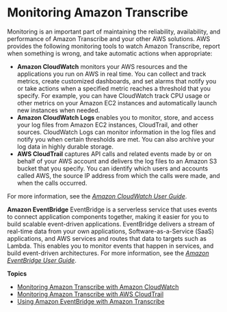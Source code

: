 # Monitoring Amazon Transcribe<a name="monitoring-transcribe"></a>

Monitoring is an important part of maintaining the reliability, availability, and performance of Amazon Transcribe and your other AWS solutions\. AWS provides the following monitoring tools to watch Amazon Transcribe, report when something is wrong, and take automatic actions when appropriate:
+ **Amazon CloudWatch** monitors your AWS resources and the applications you run on AWS in real time\. You can collect and track metrics, create customized dashboards, and set alarms that notify you or take actions when a specified metric reaches a threshold that you specify\. For example, you can have CloudWatch track CPU usage or other metrics on your Amazon EC2 instances and automatically launch new instances when needed\.
+ **Amazon CloudWatch Logs** enables you to monitor, store, and access your log files from Amazon EC2 instances, CloudTrail, and other sources\. CloudWatch Logs can monitor information in the log files and notify you when certain thresholds are met\. You can also archive your log data in highly durable storage\.
+ **AWS CloudTrail** captures API calls and related events made by or on behalf of your AWS account and delivers the log files to an Amazon S3 bucket that you specify\. You can identify which users and accounts called AWS, the source IP address from which the calls were made, and when the calls occurred\.

For more information, see the *[Amazon CloudWatch User Guide](https://docs.aws.amazon.com/AmazonCloudWatch/latest/monitoring/WhatIsCloudWatch.html)*\.

**Amazon EventBridge** EventBridge is a serverless service that uses events to connect application components together, making it easier for you to build scalable event\-driven applications\. EventBridge delivers a stream of real\-time data from your own applications, Software\-as\-a\-Service \(SaaS\) applications, and AWS services and routes that data to targets such as Lambda\. This enables you to monitor events that happen in services, and build event\-driven architectures\. For more information, see the *[Amazon EventBridge User Guide](https://docs.aws.amazon.com/eventbridge/latest/userguide/eb-what-is.html)*\.

**Topics**
+ [Monitoring Amazon Transcribe with Amazon CloudWatch](monitoring-cloudwatch.md)
+ [Monitoring Amazon Transcribe with AWS CloudTrail](monitoring-transcribe-cloud-trail.md)
+ [Using Amazon EventBridge with Amazon Transcribe](monitoring-events.md)